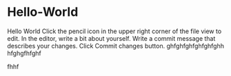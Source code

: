 # Hello-World
Hello World
Click the
pencil icon in the upper right corner of the file view to edit.
In the editor, write a bit about yourself.
Write a commit message that describes your changes.
Click Commit changes button.
ghfghfghfghfghfghh
hfghgfhfghf

fhhf
